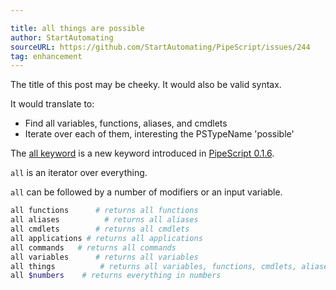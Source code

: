 ```yaml
---

title: all things are possible
author: StartAutomating
sourceURL: https://github.com/StartAutomating/PipeScript/issues/244
tag: enhancement
---
```

The title of this post may be cheeky.  It would also be valid syntax.

It would translate to:

* Find all variables, functions, aliases, and cmdlets 
* Iterate over each of them, interesting the PSTypeName 'possible'

The [all keyword](https://github.com/StartAutomating/PipeScript/blob/main/Transpilers/Keywords/All.psx.ps1) is a new keyword introduced in [PipeScript 0.1.6](https://github.com/StartAutomating/PipeScript/releases/tag/v0.1.6).

`all` is an iterator over everything.

`all` can be followed by a number of modifiers or an input variable.

~~~PowerShell
all functions      # returns all functions
all aliases          # returns all aliases
all cmdlets        # returns all cmdlets
all applications # returns all applications
all commands   # returns all commands
all variables      # returns all variables
all things          # returns all variables, functions, cmdlets, aliases
all $numbers    # returns everything in numbers
~~~
